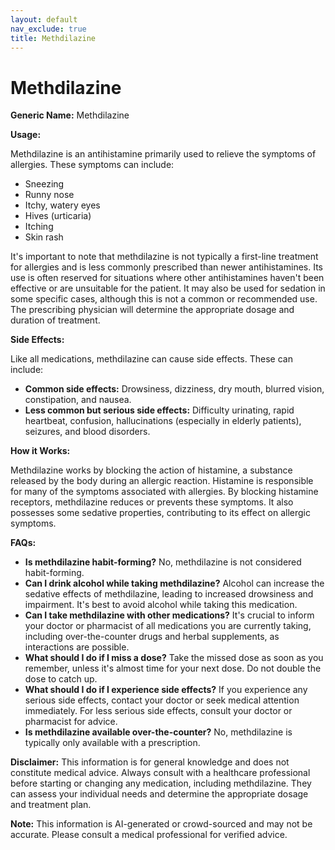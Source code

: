 ```yaml
---
layout: default
nav_exclude: true
title: Methdilazine
---
```


# Methdilazine

**Generic Name:** Methdilazine

**Usage:**

Methdilazine is an antihistamine primarily used to relieve the symptoms of allergies.  These symptoms can include:

* Sneezing
* Runny nose
* Itchy, watery eyes
* Hives (urticaria)
* Itching
* Skin rash


It's important to note that methdilazine is not typically a first-line treatment for allergies and is less commonly prescribed than newer antihistamines.  Its use is often reserved for situations where other antihistamines haven't been effective or are unsuitable for the patient.  It may also be used for sedation in some specific cases, although this is not a common or recommended use.  The prescribing physician will determine the appropriate dosage and duration of treatment.

**Side Effects:**

Like all medications, methdilazine can cause side effects.  These can include:

* **Common side effects:** Drowsiness, dizziness, dry mouth, blurred vision, constipation, and nausea.
* **Less common but serious side effects:**  Difficulty urinating, rapid heartbeat, confusion, hallucinations (especially in elderly patients), seizures, and blood disorders.

**How it Works:**

Methdilazine works by blocking the action of histamine, a substance released by the body during an allergic reaction.  Histamine is responsible for many of the symptoms associated with allergies. By blocking histamine receptors, methdilazine reduces or prevents these symptoms.  It also possesses some sedative properties, contributing to its effect on allergic symptoms.

**FAQs:**

* **Is methdilazine habit-forming?** No, methdilazine is not considered habit-forming.
* **Can I drink alcohol while taking methdilazine?**  Alcohol can increase the sedative effects of methdilazine, leading to increased drowsiness and impairment.  It's best to avoid alcohol while taking this medication.
* **Can I take methdilazine with other medications?**  It's crucial to inform your doctor or pharmacist of all medications you are currently taking, including over-the-counter drugs and herbal supplements, as interactions are possible.
* **What should I do if I miss a dose?** Take the missed dose as soon as you remember, unless it's almost time for your next dose. Do not double the dose to catch up.
* **What should I do if I experience side effects?** If you experience any serious side effects, contact your doctor or seek medical attention immediately. For less serious side effects, consult your doctor or pharmacist for advice.
* **Is methdilazine available over-the-counter?** No, methdilazine is typically only available with a prescription.


**Disclaimer:** This information is for general knowledge and does not constitute medical advice.  Always consult with a healthcare professional before starting or changing any medication, including methdilazine.  They can assess your individual needs and determine the appropriate dosage and treatment plan.


**Note:** This information is AI-generated or crowd-sourced and may not be accurate. Please consult a medical professional for verified advice.